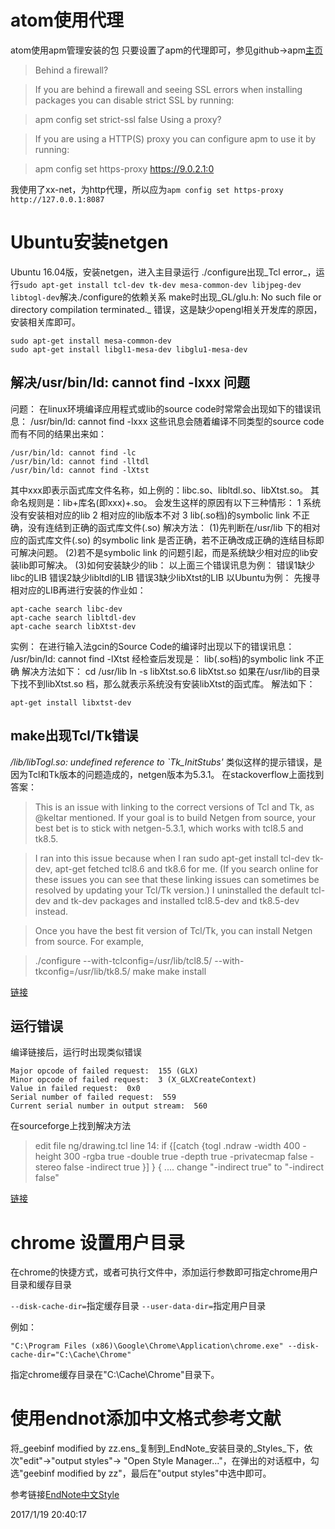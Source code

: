 # atom使用代理

atom使用apm管理安装的包 只要设置了apm的代理即可，参见github->apm[主页](https://github.com/atom/apm#behind-a-firewall)


>Behind a firewall?

>If you are behind a firewall and seeing SSL errors when installing packages you can disable strict SSL by running:

>apm config set strict-ssl false
>Using a proxy?

>If you are using a HTTP(S) proxy you can configure apm to use it by running:

>apm config set https-proxy https://9.0.2.1:0


我使用了xx-net，为http代理，所以应为`apm config set https-proxy http://127.0.0.1:8087`

# Ubuntu安装netgen

Ubuntu 16.04版，安装netgen，进入主目录运行 ./configure出现_Tcl error_，运行`sudo apt-get install tcl-dev tk-dev mesa-common-dev libjpeg-dev libtogl-dev`解决./configure的依赖关系 make时出现_GL/glu.h: No such file or directory compilation terminated._ 错误，这是缺少opengl相关开发库的原因，安装相关库即可。

```script
sudo apt-get install mesa-common-dev
sudo apt-get install libgl1-mesa-dev libglu1-mesa-dev
```

## 解决/usr/bin/ld: cannot find -lxxx 问题

问题： 在linux环境编译应用程式或lib的source code时常常会出现如下的错误讯息： /usr/bin/ld: cannot find -lxxx 这些讯息会随着编译不同类型的source code 而有不同的结果出来如：

```
/usr/bin/ld: cannot find -lc
/usr/bin/ld: cannot find -lltdl
/usr/bin/ld: cannot find -lXtst
```

其中xxx即表示函式库文件名称，如上例的：libc.so、libltdl.so、libXtst.so。 其命名规则是：lib+库名(即xxx)+.so。 会发生这样的原因有以下三种情形： 1 系统没有安装相对应的lib 2 相对应的lib版本不对 3 lib(.so档)的symbolic link 不正确，没有连结到正确的函式库文件(.so) 解决方法： (1)先判断在/usr/lib 下的相对应的函式库文件(.so) 的symbolic link 是否正确，若不正确改成正确的连结目标即可解决问题。 (2)若不是symbolic link 的问题引起，而是系统缺少相对应的lib安装lib即可解决。 (3)如何安装缺少的lib： 以上面三个错误讯息为例： 错误1缺少libc的LIB 错误2缺少libltdl的LIB 错误3缺少libXtst的LIB 以Ubuntu为例： 先搜寻相对应的LIB再进行安装的作业如：

```
apt-cache search libc-dev
apt-cache search libltdl-dev
apt-cache search libXtst-dev
```

实例： 在进行输入法gcin的Source Code的编译时出现以下的错误讯息： /usr/bin/ld: cannot find -lXtst 经检查后发现是： lib(.so档)的symbolic link 不正确 解决方法如下： cd /usr/lib ln -s libXtst.so.6 libXtst.so 如果在/usr/lib的目录下找不到libXtst.so 档，那么就表示系统没有安装libXtst的函式库。 解法如下：

```
apt-get install libxtst-dev
```

## make出现Tcl/Tk错误

_/lib/libTogl.so: undefined reference to `Tk_InitStubs'_ 类似这样的提示错误，是因为Tcl和Tk版本的问题造成的，netgen版本为5.3.1。 在stackoverflow上面找到答案：

> This is an issue with linking to the correct versions of Tcl and Tk, as @keltar mentioned. If your goal is to build Netgen from source, your best bet is to stick with netgen-5.3.1, which works with tcl8.5 and tk8.5.

> I ran into this issue because when I ran sudo apt-get install tcl-dev tk-dev, apt-get fetched tcl8.6 and tk8.6 for me. (If you search online for these issues you can see that these linking issues can sometimes be resolved by updating your Tcl/Tk version.) I uninstalled the default tcl-dev and tk-dev packages and installed tcl8.5-dev and tk8.5-dev instead.

> Once you have the best fit version of Tcl/Tk, you can install Netgen from source. For example,

> ./configure --with-tclconfig=/usr/lib/tcl8.5/ --with-tkconfig=/usr/lib/tk8.5/ make make install

[链接](http://stackoverflow.com/questions/26334781/libtogl-undefined-references#comment41335571_26334781)

## 运行错误

编译链接后，运行时出现类似错误

```
Major opcode of failed request:  155 (GLX)
Minor opcode of failed request:  3 (X_GLXCreateContext)
Value in failed request:  0x0
Serial number of failed request:  559
Current serial number in output stream:  560
```

在sourceforge上找到解决方法

> edit file ng/drawing.tcl line 14: if {[catch {togl .ndraw -width 400 -height 300 -rgba true -double true -depth true -privatecmap false -stereo false -indirect true }] } { .... change "-indirect true" to "-indirect false"

[链接](https://sourceforge.net/p/netgen-mesher/discussion/905307/thread/946ccfc2/)

# chrome 设置用户目录

在chrome的快捷方式，或者可执行文件中，添加运行参数即可指定chrome用户目录和缓存目录

`--disk-cache-dir=`指定缓存目录 `--user-data-dir=`指定用户目录

例如：

```
"C:\Program Files (x86)\Google\Chrome\Application\chrome.exe" --disk-cache-dir="C:\Cache\Chrome"
```

指定chrome缓存目录在"C:\Cache\Chrome"目录下。

# 使用endnot添加中文格式参考文献

将_geebinf modified by zz.ens_复制到_EndNote_安装目录的_Styles_下，依次"edit"->"output styles"-> "Open Style Manager..."，在弹出的对话框中，勾选"geebinf modified by zz"，最后在"output styles"中选中即可。

参考链接[EndNote中文Style](https://cnzhx.net/blog/endnote-output-style-cnzhx/)

2017/1/19 20:40:17
